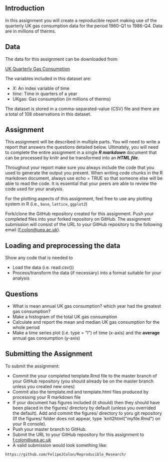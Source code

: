 ## Introduction

In this assignment you will create a reproducible report 
making use of the quarterly UK gas consumption data for the period
1960-Q1 to 1986-Q4. Data are in millions of therms.

## Data
The data for this assignment can be downloaded from:

[UK Quarterly Gas Consumption](https://vincentarelbundock.github.io/Rdatasets/csv/datasets/UKgas.csv)

The variables included in this dataset are:

  - *X*: An index variable of time
  - *time*: Time in quarters of a year
  - UKgas: Gas consumption (in millions of therms)

The dataset is stored in a comma-separated-value (CSV) file and there are a total of 108 observations in this dataset.

## Assignment

This assignment will be described in multiple parts. You will need
to write a report that answers the questions detailed below. Ultimately, 
you will need to complete the entire assignment in a single **_R markdown_**
document that can be processed by knitr and be transformed into an 
**_HTML file_**.

Throughout your report make sure you always include the code that you used 
to generate the output you present. When writing code chunks in the R markdown 
document, always use echo = TRUE so that someone else will be able to read 
the code. It is essential that your peers are able to review the code used for 
your analysis.

For the plotting aspects of this assignment, feel free to use any plotting 
system in R (i.e., `base`, `lattice`, `ggplot2`)

Fork/clone the GitHub repository created for this assignment. Push your 
completed files into your forked repository on GitHub. The assignment 
submission will consist of the URL to your GitHub repository to the
following email (f.colon@uea.ac.uk).

## Loading and preprocessing the data
Show any code that is needed to

  - Load the data (i.e. read.csv())
  - Process/transform the data (if necessary) into a format suitable for your analysis

## Questions

- What is mean annual UK gas consumption? which year had the greatest gas consumption?
- Make a histogram of the total UK gas consumption
- Calculate and report the mean and median UK gas consumption for the whole period
- Make a time series plot (i.e. type = "l") of time (x-axis) and the **average** annual gas consumption (y-axis)

## Submitting the Assignment

To submit the assignment:

- Commit the your completed template.Rmd file to the master branch of your GitHub 
repository (you should already be on the master branch unless you created new ones)
- Commit also the template.md and template.html files produced by processing your 
R markdown file
- If your document has figures included (it should) then they should have been 
placed in the figures/ directory by default (unless you overrided the default). 
Add and commit the figures/ directory to yoru git repository (If the figures/ folder
does not appear, type `knit2html("myfile.Rmd") on your R console).
- Push your master branch to GitHub.
- Submit the URL to your GitHub repository for this assignment to f.colon@uea.ac.uk
- A valid submission would look something like:

`https://github.com/FelipeJColon/Reproducible_Research/`




